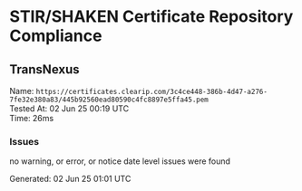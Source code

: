 # STIR/SHAKEN Certificate Repository Compliance

## TransNexus

Name: `https://certificates.clearip.com/3c4ce448-386b-4d47-a276-7fe32e380a83/445b92560ead80590c4fc8897e5ffa45.pem`\
Tested At: 02 Jun 25 00:19 UTC\
Time: 26ms

### Issues

no warning, or error, or notice date level issues were found

Generated: 02 Jun 25 01:01 UTC